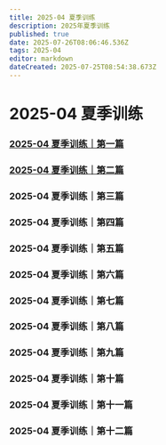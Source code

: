 ```yaml
---
title: 2025-04 夏季训练
description: 2025年夏季训练
published: true
date: 2025-07-26T08:06:46.536Z
tags: 2025-04
editor: markdown
dateCreated: 2025-07-25T08:54:38.673Z
---
```


# 2025-04 夏季训练
### [2025-04 夏季训练｜第一篇](/home/2025-04/2025-04-01)
### [2025-04 夏季训练｜第二篇](/home/2025-04/2025-04-02)
### 2025-04 夏季训练｜第三篇
### 2025-04 夏季训练｜第四篇
### 2025-04 夏季训练｜第五篇
### 2025-04 夏季训练｜第六篇
### 2025-04 夏季训练｜第七篇
### 2025-04 夏季训练｜第八篇
### 2025-04 夏季训练｜第九篇
### 2025-04 夏季训练｜第十篇
### 2025-04 夏季训练｜第十一篇
### 2025-04 夏季训练｜第十二篇
<!-- Google tag (gtag.js) -->
<script async src="https://www.googletagmanager.com/gtag/js?id=G-1P8709Z16T"></script>
<script>
  window.dataLayer = window.dataLayer || [];
  function gtag(){dataLayer.push(arguments);}
  gtag('js', new Date());

  gtag('config', 'G-1P8709Z16T');
</script>